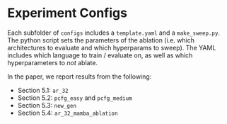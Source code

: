 # Experiment Configs

Each subfolder of `configs` includes a `template.yaml` and a `make_sweep.py`. The python script sets the parameters of the ablation (i.e. which architectures to evaluate and which hyperparams to sweep). The YAML includes which language to train / evaluate on, as well as which hyperparameters to _not_ ablate.

In the paper, we report results from the following:
* Section 5.1: `ar_32`
* Section 5.2: `pcfg_easy` and `pcfg_medium`
* Section 5.3: `new_gen`
* Section 5.4: `ar_32_mamba_ablation`
